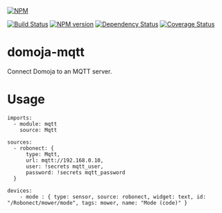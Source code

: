 [//]: # (badges START)
[![NPM](https://nodei.co/npm/domoja.png?downloads=true&downloadRank=true&stars=true)](https://nodei.co/npm/domoja/)

[![Build Status](https://travis-ci.org/bchabrier/domoja.svg?branch=master)](https://travis-ci.org/bchabrier/domoja) [![NPM version](http://img.shields.io/npm/v/domoja.svg)](https://www.npmjs.org/package/domoja) [![Dependency Status](https://david-dm.org/bchabrier/domoja.svg)](https://david-dm.org/bchabrier/domoja) [![Coverage Status](https://coveralls.io/repos/github/bchabrier/domoja/badge.svg?branch=master)](https://coveralls.io/github/bchabrier/domoja?branch=master)


[//]: # (badges END)


[//]: # (moduleName START)
domoja-mqtt
===========
[//]: # (moduleName END)

Connect Domoja to an MQTT server.

# Usage

```
imports:
  - module: mqtt
    source: Mqtt

sources:
  - robonect: {
      type: Mqtt,
      url: mqtt://192.168.0.10,
      user: !secrets mqtt_user,
      password: !secrets mqtt_password
  }

devices:
    - mode : { type: sensor, source: robonect, widget: text, id: "/Robonect/mower/mode", tags: mower, name: "Mode (code)" }

```












